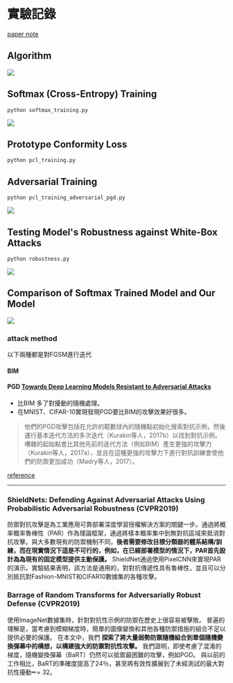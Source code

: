 # 實驗記錄
[paper note](https://hackmd.io/T4tBBaITQQqLvDgUw3HWvA)

## Algorithm
![](https://i.imgur.com/1jmPWJr.png)

## Softmax (Cross-Entropy) Training
```
python softmax_training.py
```
![](https://i.imgur.com/jmGG0GG.png)

## Prototype Conformity Loss
```
python pcl_training.py
```
## Adversarial Training
```
python pcl_training_adversarial_pgd.py
```
![](https://i.imgur.com/B4RYli4.png)

## Testing Model's Robustness against White-Box Attacks
```
python robustness.py
```
![](https://i.imgur.com/5I1BrXF.png)

## Comparison of Softmax Trained Model and Our Model
![](https://i.imgur.com/LdGZH9I.png)

### attack method
以下兩種都是對FGSM進行迭代
#### BIM
#### PGD [Towards Deep Learning Models Resistant to Adversarial Attacks](https://arxiv.org/pdf/1706.06083.pdf)
- 比BIM 多了對擾動的隨機處理。
- 在MNIST、CIFAR-10實現發現PGD要比BIM的攻擊效果好很多。
> 他們的PGD攻擊包括在允許的範數球內的隨機點初始化搜索對抗示例，然後運行基本迭代方法的多次迭代（Kurakin等人，2017b）以找到對抗示例。 嘈雜的起始點會比其他先前的迭代方法（例如BIM）產生更強的攻擊力（Kurakin等人，2017a），並且在這種更強的攻擊力下進行對抗訓練會使他們的防禦更加成功（Madry等人，2017）。
> 

[reference](https://zhuanlan.zhihu.com/p/45684812)


---

### ShieldNets: Defending Against Adversarial Attacks Using Probabilistic Adversarial Robustness (CVPR2019)
防禦對抗攻擊是為工業應用可靠部署深度學習授權解決方案的關鍵一步。通過將概率概率魯棒性（PAR）作為理論框架，通過將樣本概率集中到無對抗區域來抵消對抗攻擊。與大多數現有的防禦機制不同，**後者需要修改目標分類器的體系結構/訓練，而在現實情況下這是不可行的，例如，在已經部署模型的情況下，PAR首先設計為為現有的固定模型提供主動保護。** ShieldNet通過使用PixelCNN來實現PAR的演示。實驗結果表明，該方法是通用的，對對抗傳遞性具有魯棒性，並且可以分別抵抗對Fashion-MNIST和CIFAR10數據集的各種攻擊。

### Barrage of Random Transforms for Adversarially Robust Defense (CVPR2019)
使用ImageNet數據集時，針對對抗性示例的防禦在歷史上很容易被擊敗。 普遍的理解是，當考慮到模糊梯度時，簡單的圖像變換和其他各種防禦措施的組合不足以提供必要的保護。 在本文中，我們 **探索了將大量弱勢防禦隨機組合到單個隨機變換彈幕中的構想，以構建強大的防禦對抗性攻擊。** 我們證明，即使考慮了混淆的梯度，隨機變換彈幕（BaRT）仍然可以抵禦最困難的攻擊，例如PGD。 與以前的工作相比，BaRT的準確度提高了24％，甚至將有效性擴展到了未經測試的最大對抗性擾動✏= 32。